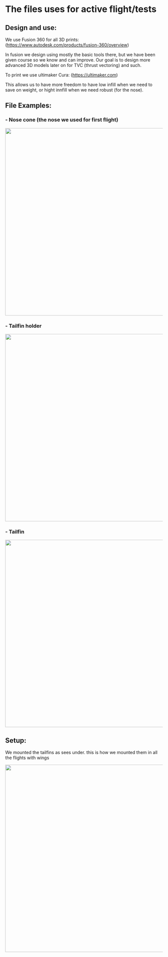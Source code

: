 # The files uses for active flight/tests

## Design and use:
We use Fusion 360 for all 3D prints:
(https://www.autodesk.com/products/fusion-360/overview)

In fusion we design using mostly the basic tools there, but we have been given course so we know and can improve. Our goal is to design more advanced 3D models later on for TVC (thrust vectoring) and such.

To print we use ultimaker Cura:
(https://ultimaker.com)

This allows us to have more freedom to have low infill when we need to save on weight, or hight innfill when we need robust (for the nose).


## File Examples:

### - Nose cone (the nose we used for first flight)

<img src="https://raw.github.com/PelleEikeberg/PortalNovus/master/random%20(for%20README%20and%20such)/noseconepic.png" width="600">

### - Tailfin holder

<img src="https://raw.github.com/PelleEikeberg/PortalNovus/master/random%20(for%20README%20and%20such)/tailfinholderpic.png" width="600">

### - Tailfin

<img src="https://raw.github.com/PelleEikeberg/PortalNovus/master/random%20(for%20README%20and%20such)/tailfin.png" width="600">


## Setup:

We mounted the tailfins as sees under. this is how we mounted them in all the flights with wings

<img src="https://raw.github.com/PelleEikeberg/PortalNovus/master/random%20(for%20README%20and%20such)/tailfinsmounted.png" width="600">

